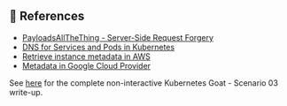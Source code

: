 ## 🔖 References

* [PayloadsAllTheThing - Server-Side Request Forgery](https://github.com/swisskyrepo/PayloadsAllTheThings/tree/master/Server%20Side%20Request%20Forgery)
* [DNS for Services and Pods in Kubernetes](https://kubernetes.io/docs/concepts/services-networking/dns-pod-service/)
* [Retrieve instance metadata in AWS](https://docs.aws.amazon.com/AWSEC2/latest/UserGuide/instancedata-data-retrieval.html)
* [Metadata in Google Cloud Provider](https://cloud.google.com/compute/docs/metadata/overview)

See [here](https://madhuakula.com/kubernetes-goat/docs/scenarios/scenario-3) for the complete non-interactive Kubernetes Goat - Scenario 03 write-up.